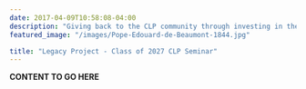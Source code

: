 ```yaml
---
date: 2017-04-09T10:58:08-04:00
description: "Giving back to the CLP community through investing in the incoming freshman class."
featured_image: "/images/Pope-Edouard-de-Beaumont-1844.jpg"

title: "Legacy Project - Class of 2027 CLP Seminar"
---
```


**CONTENT TO GO HERE**